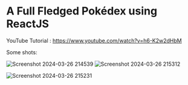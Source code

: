 # A Full Fledged Pokédex using ReactJS

YouTube Tutorial : https://www.youtube.com/watch?v=h6-K2w2dHbM

Some shots:

![Screenshot 2024-03-26 214539](https://github.com/UmairFaheem042/react_pokedex/assets/103030494/513bdf61-d8be-4107-868f-6af17ab39505)
![Screenshot 2024-03-26 215312](https://github.com/UmairFaheem042/react_pokedex/assets/103030494/95e89f60-9859-4798-97f0-eee54c0d5482)

![Screenshot 2024-03-26 215231](https://github.com/UmairFaheem042/react_pokedex/assets/103030494/f986cfca-f82b-4f8d-a623-55d151061037)
